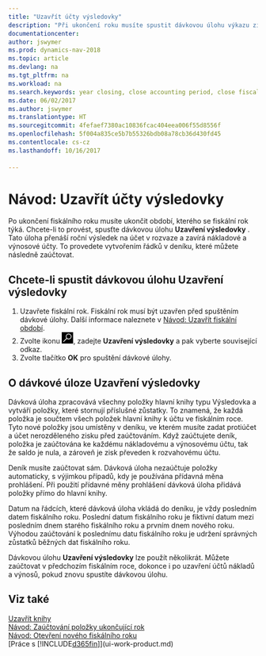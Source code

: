 ```yaml
---
title: "Uzavřít účty výsledovky"
description: "Při ukončení roku musíte spustit dávkovou úlohu výkazu zisku a ztráty a uzavřít účetní období, které tvoří fiskální rok."
documentationcenter: 
author: jswymer
ms.prod: dynamics-nav-2018
ms.topic: article
ms.devlang: na
ms.tgt_pltfrm: na
ms.workload: na
ms.search.keywords: year closing, close accounting period, close fiscal year, bank account detailed trial balance
ms.date: 06/02/2017
ms.author: jswymer
ms.translationtype: HT
ms.sourcegitcommit: 4fefaef7380ac10836fcac404eea006f55d8556f
ms.openlocfilehash: 5f004a835ce5b7b55326bdb08a78cb36d430fd45
ms.contentlocale: cs-cz
ms.lasthandoff: 10/16/2017

---
```

# <a name="how-to-close-income-statement-accounts"></a>Návod: Uzavřít účty výsledovky
Po ukončení fiskálního roku musíte ukončit období, kterého se fiskální rok týká. Chcete-li to provést, spusťte dávkovou úlohu **Uzavření výsledovky** . Tato úloha přenáší roční výsledek na účet v rozvaze a zavírá nákladové a výnosové účty. To provedete vytvořením řádků v deníku, které můžete následně zaúčtovat.

## <a name="to-run-the-close-income-statement-batch-job"></a>Chcete-li spustit dávkovou úlohu Uzavření výsledovky
1. Uzavřete fiskální rok. Fiskální rok musí být uzavřen před spuštěním dávkové úlohy. Další informace naleznete v [Návod: Uzavřít fiskální období](year-close-account-periods.md).
2. Zvolte ikonu ![Hledat stránku nebo sestavu](media/ui-search/search_small.png "Ikona Hledat stránku nebo sestavu"), zadejte **Uzavření výsledovky** a pak vyberte související odkaz.
3. Zvolte tlačítko **OK** pro spuštění dávkové úlohy.

## <a name="about-the-close-income-statement-batch-job"></a>O dávkové úloze Uzavření výsledovky
Dávková úloha zpracovává všechny položky hlavní knihy typu Výsledovka a vytváří položky, které stornují příslušné zůstatky. To znamená, že každá položka je součtem všech položek hlavní knihy k účtu ve fiskálním roce. Tyto nové položky jsou umístěny v deníku, ve kterém musíte zadat protiúčet a účet nerozděleného zisku před zaúčtováním. Když zaúčtujete deník, položka je zaúčtována ke každému nákladovému a výnosovému účtu, tak že saldo je nula, a zároveň je zisk převeden k rozvahovému účtu.

Deník musíte zaúčtovat sám. Dávková úloha nezaúčtuje položky automaticky, s výjimkou případů, kdy je používána přídavná měna prohlášení. Při použití přídavné měny prohlášení dávková úloha přidává položky přímo do hlavní knihy.

Datum na řádcích, které dávková úloha vkládá do deníku, je vždy posledním datem fiskálního roku. Poslední datum fiskálního roku je fiktivní datum mezi posledním dnem starého fiskálního roku a prvním dnem nového roku. Výhodou zaúčtování k poslednímu datu fiskálního roku je udržení správných zůstatků běžných dat fiskálního roku.

Dávkovou úlohu **Uzavření výsledovky** lze použít několikrát. Můžete zaúčtovat v předchozím fiskálním roce, dokonce i po uzavření účtů nákladů a výnosů, pokud znovu spustíte dávkovou úlohu.

## <a name="see-also"></a>Viz také
[Uzavřít knihy](year-close-books.md)  
[Návod: Zaúčtování položky ukončující rok](year-how-post-year-end-close-entry.md)  
[Návod: Otevření nového fiskálního roku](finance-how-open-new-fiscal-year.md)  
[Práce s [!INCLUDE[d365fin](includes/d365fin_md.md)]](ui-work-product.md)

